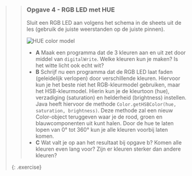 >> ### Opgave 4 - RGB LED met HUE
>>
>> Sluit een RGB LED aan volgens het schema in de sheets uit de les (gebruik de juiste weerstanden op de juiste pinnen). 
>>
>> ![HUE color model](exercises/images/hue.jpg)
>>
>> - **A** Maak een programma dat de 3 kleuren aan en uit zet door middel van ```digitalWrite```. Welke kleuren kun je maken? Is het witte licht ook echt wit?
>> - **B** Schrijf nu een programma dat de RGB LED laat faden (geleidelijk verlopen) door verschillende kleuren. Hiervoor kun je het beste niet het RGB-kleurmodel gebruiken, maar het HSB-kleurmodel. Hierin kun je de kleurtoon (hue), verzadiging (saturation) en helderheid (brightness) instellen. Java heeft hiervoor de methode ```Color.getHSBColor(hue, saturation, brightness)```. Deze methode zal een nieuw Color-object teruggeven waar je de rood, groen en blauwcomponenten uit kunt halen. Door de hue te laten lopen van 0° tot 360° kun je alle kleuren voorbij laten komen.
>> - **C** Wat valt je op aan het resultaat bij opgave b? Komen alle kleuren even lang voor? Zijn er kleuren sterker dan andere kleuren?
>>
>{: .exercise}